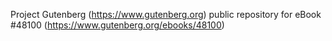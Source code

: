 Project Gutenberg (https://www.gutenberg.org) public repository for eBook #48100 (https://www.gutenberg.org/ebooks/48100)
